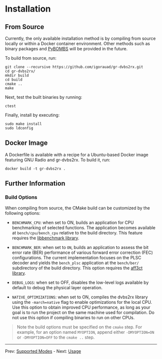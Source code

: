# Installation

## From Source

Currently, the only available installation method is by compiling from source
locally or within a Docker container environment. Other methods such as binary
packages and
[PyBOMBS](https://www.gnuradio.org/blog/2016-06-19-pybombs-the-what-the-how-and-the-why/)
will be provided in the future.

To build from source, run:
```
git clone --recursive https://github.com/igorauad/gr-dvbs2rx.git
cd gr-dvbs2rx/
mkdir build
cd build
cmake ..
make
```

Next, test the built binaries by running:
```
ctest
```

Finally, install by executing:
```
sudo make install
sudo ldconfig
```
## Docker Image

A Dockerfile is available with a recipe for a Ubuntu-based Docker image
featuring GNU Radio and gr-dvbs2rx. To build it, run:

```
docker build -t gr-dvbs2rx .
```

## Further Information

### Build Options

When compiling from source, the CMake build can be customized by the following
options:

- `BENCHMARK_CPU`: when set to ON, builds an application for CPU benchmarking of
  selected functions. The application becomes available at `bench/cpu/bench_cpu`
  relative to the build directory. This feature requires the [libbenchmark
  library](https://github.com/google/benchmark).

- `BENCHMARK_BER`: when set to `ON`, builds an application to assess the bit
  error rate (BER) performance of various forward error correction (FEC)
  configurations. The current implementation focuses on the PLSC decoder and
  yields the `bench_plsc` application at the `bench/ber/` subdirectory of the
  build directory. This option requires the [aff3ct
  library](http://aff3ct.github.io).

- `DEBUG_LOGS`: when set to OFF, disables the low-level logs available by
  default to debug the physical layer operation.

- `NATIVE_OPTIMIZATIONS`: when set to ON, compiles the dvbs2rx library using the
  `-march=native` flag to enable optimizations for the local CPU. Use this
  option to obtain improved CPU performance, as long as your goal is to run the
  project on the same machine used for compilation. Do not use this option if
  compiling binaries to run on other CPUs.

> Note the build options must be specified on the `cmake` step. For example, for
> an option named `MYOPTION`, append either `-DMYOPTION=ON` or `-DMYOPTION=OFF`
> to the `cmake ..` step.

---
Prev: [Supported Modes](support.md)  -  Next: [Usage](usage.md)